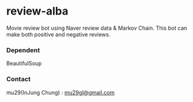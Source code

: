 # review-alba

Movie review bot using Naver review data & Markov Chain.
This bot can make both positive and negative reviews.

### Dependent
BeautifulSoup

### Contact
mu29(InJung Chung) : mu29gl@gmail.com
